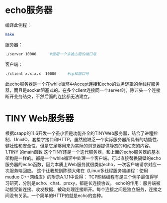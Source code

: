 <!--
 * @Author: your name
 * @Date: 2020-11-17 16:08:29
 * @LastEditTime: 2020-11-18 16:39:47
 * @LastEditors: Please set LastEditors
 * @Description: In User Settings Edit
 * @FilePath: \git_proj\csapp\tiny_web\READ.md
-->
# echo服务器
编译此例程：
```sh
make
```
服务器：
```sh
./server 10000      #使用一个未被占用的端口号
```
客户端：
```sh
./client x.x.x.x  10000     #ip和端口号
```
此echo服务器是一个在while循环中Accept连接和echo的业务逻辑的单线程服务器，而且是socket阻塞式的。在多个client连接同一个server时，除非头一个连接断开业务结束，不然后面的连接都无法建立。

# TINY Web服务器
根据csapp的11.6开发一个虽小但是功能齐全的TINYWeb服务器，结合了进程控制、UnixIO、套接字接口和HTTP。虽然他缺乏一个实际服务器所具有的功能性、健壮性和安全性，但是它足够用来为实际的浏览器提供静态的和动态的内容。
1.TINY 的main函数
这个TINY还是一个迭代服务器，和上面的echo服务器的基本架构是一样的。都是一个while循环中处理一个客户端。可以直接替换隔壁的echo服务器的echo函数，因为本质上Web服务就很类似echo，一次客户端请求对应一次服务端回应。
这个让我想到陈硕大佬在《Linux多线程服务端编程：使用muduo C++网络库》的附录A.1.11中说得：
TCP网络编程有是三个例子最值得学习研究，分别是echo、chat、proxy，都是长连接协议。
echo的作用：服务端被动接受新连接、收发数据、被动处理连接断开。每个连接之间是独立服务，连接之间没有关系。一个简单的HTTP的就是echo的变种。